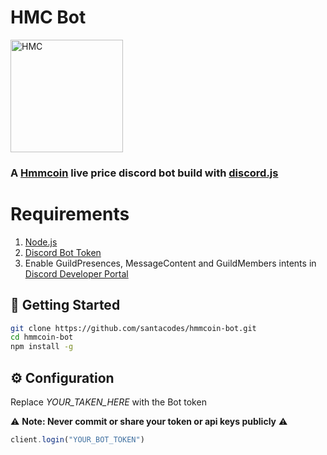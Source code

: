 # HMC Bot
<img alt="HMC" width="180px" src="https://hmmcoin.com/img/logo-hq.png" />

### A [Hmmcoin](https://hmmcoin.com/) live price discord bot build with [discord.js](https://discord.js.org/#/)

# Requirements 
1. [Node.js](https://nodejs.org/en/download/)
2. [Discord Bot Token](https://discordjs.guide/preparations/setting-up-a-bot-application.html#creating-your-bot)
3. Enable GuildPresences, MessageContent and GuildMembers intents in [Discord Developer Portal](https://discord.com/developers/applications)

## 🚀 Getting Started

```sh
git clone https://github.com/santacodes/hmmcoin-bot.git
cd hmmcoin-bot
npm install -g
```
## ⚙️ Configuration

Replace *YOUR_TAKEN_HERE* with the Bot token 

⚠️ **Note: Never commit or share your token or api keys publicly** ⚠️

```js
client.login("YOUR_BOT_TOKEN")
```
